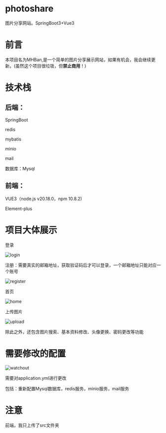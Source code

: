 # photoshare
图片分享网站。SpringBoot3+Vue3
# 前言

本项目名为MHBan,是一个简单的图片分享展示网站，如果有机会，我会继续更新。(虽然这个项目很垃圾，但**禁止商用**！)

# 技术栈

## 后端：

SpringBoot

redis

mybatis

minio

mail

数据库：Mysql

## 前端：

VUE3（node.js v20.18.0，npm 10.8.2)

Element-plus

# 项目大体展示

登录

![login](https://github.com/user-attachments/assets/4000b69d-796b-49d5-b00b-64f5f999753a)


注册：需要真实的邮箱地址，获取验证码后才可以登录，一个邮箱地址只能对应一个账号

![register](https://github.com/user-attachments/assets/4efb70a0-d9fa-4a1b-a9bc-306b8a215e31)


首页

![home](https://github.com/user-attachments/assets/611bc6dc-4db1-4290-8e30-43fe5190f79a)


上传图片

![upload](https://github.com/user-attachments/assets/fa36bc00-7b16-4f62-b185-067e4463217a)


除此之外，还包含图片搜索、基本资料修改、头像更换、密码更改等功能

# 需要修改的配置

![watchout](https://github.com/user-attachments/assets/bc9ea854-3707-479e-92ba-0b6cf9a5e23a)


需要对application.yml进行更改

包括：重新配置Mysql数据库，redis服务，minio服务，mail服务

# 注意

前端，我只上传了src文件夹
